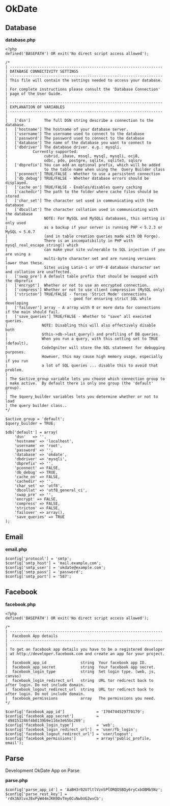# OkDate

## Database

**database.php**

	<?php
	defined('BASEPATH') OR exit('No direct script access allowed');

	/*
	| -------------------------------------------------------------------
	| DATABASE CONNECTIVITY SETTINGS
	| -------------------------------------------------------------------
	| This file will contain the settings needed to access your database.
	|
	| For complete instructions please consult the 'Database Connection'
	| page of the User Guide.
	|
	| -------------------------------------------------------------------
	| EXPLANATION OF VARIABLES
	| -------------------------------------------------------------------
	|
	|	['dsn']      The full DSN string describe a connection to the database.
	|	['hostname'] The hostname of your database server.
	|	['username'] The username used to connect to the database
	|	['password'] The password used to connect to the database
	|	['database'] The name of the database you want to connect to
	|	['dbdriver'] The database driver. e.g.: mysqli.
	|			Currently supported:
	|				 cubrid, ibase, mssql, mysql, mysqli, oci8,
	|				 odbc, pdo, postgre, sqlite, sqlite3, sqlsrv
	|	['dbprefix'] You can add an optional prefix, which will be added
	|				 to the table name when using the  Query Builder class
	|	['pconnect'] TRUE/FALSE - Whether to use a persistent connection
	|	['db_debug'] TRUE/FALSE - Whether database errors should be displayed.
	|	['cache_on'] TRUE/FALSE - Enables/disables query caching
	|	['cachedir'] The path to the folder where cache files should be stored
	|	['char_set'] The character set used in communicating with the database
	|	['dbcollat'] The character collation used in communicating with the database
	|				 NOTE: For MySQL and MySQLi databases, this setting is only used
	| 				 as a backup if your server is running PHP < 5.2.3 or MySQL < 5.0.7
	|				 (and in table creation queries made with DB Forge).
	| 				 There is an incompatibility in PHP with mysql_real_escape_string() which
	| 				 can make your site vulnerable to SQL injection if you are using a
	| 				 multi-byte character set and are running versions lower than these.
	| 				 Sites using Latin-1 or UTF-8 database character set and collation are unaffected.
	|	['swap_pre'] A default table prefix that should be swapped with the dbprefix
	|	['encrypt']  Whether or not to use an encrypted connection.
	|	['compress'] Whether or not to use client compression (MySQL only)
	|	['stricton'] TRUE/FALSE - forces 'Strict Mode' connections
	|							- good for ensuring strict SQL while developing
	|	['failover'] array - A array with 0 or more data for connections if the main should fail.
	|	['save_queries'] TRUE/FALSE - Whether to "save" all executed queries.
	| 				NOTE: Disabling this will also effectively disable both
	| 				$this->db->last_query() and profiling of DB queries.
	| 				When you run a query, with this setting set to TRUE (default),
	| 				CodeIgniter will store the SQL statement for debugging purposes.
	| 				However, this may cause high memory usage, especially if you run
	| 				a lot of SQL queries ... disable this to avoid that problem.
	|
	| The $active_group variable lets you choose which connection group to
	| make active.  By default there is only one group (the 'default' group).
	|
	| The $query_builder variables lets you determine whether or not to load
	| the query builder class..
	*/

	$active_group = 'default';
	$query_builder = TRUE;

	$db['default'] = array(
		'dsn'	=> '',
		'hostname' => 'localhost',
		'username' => 'root',
		'password' => '',
		'database' => 'okdate',
		'dbdriver' => 'mysqli',
		'dbprefix' => '',
		'pconnect' => FALSE,
		'db_debug' => TRUE,
		'cache_on' => FALSE,
		'cachedir' => '',
		'char_set' => 'utf8',
		'dbcollat' => 'utf8_general_ci',
		'swap_pre' => '',
		'encrypt' => FALSE,
		'compress' => FALSE,
		'stricton' => FALSE,
		'failover' => array(),
		'save_queries' => TRUE
	);

## Email

**email.php**

	$config['protocol'] = 'smtp';
	$config['smtp_host'] = 'mail.example.com';
	$config['smtp_user'] = 'okdate@example.com';
	$config['smtp_pass'] = 'password';
	$config['smtp_port'] = '587';


## Facebook

**facebook.php**

	<?php
	defined('BASEPATH') OR exit('No direct script access allowed');

	/*
	| -------------------------------------------------------------------
	|  Facebook App details
	| -------------------------------------------------------------------
	|
	| To get an facebook app details you have to be a registered developer
	| at http://developer.facebook.com and create an app for your project.
	|
	|  facebook_app_id               string  Your facebook app ID.
	|  facebook_app_secret           string  Your facebook app secret.
	|  facebook_login_type           string  Set login type. (web, js, canvas)
	|  facebook_login_redirect_url   string  URL tor redirect back to after login. Do not include domain.
	|  facebook_logout_redirect_url  string  URL tor redirect back to after login. Do not include domain.
	|  facebook_permissions          array   The permissions you need.
	*/

	$config['facebook_app_id']              = '1704744529770179';
	$config['facebook_app_secret']          = '498151246f4b0139b9e116e3e65bc269';
	$config['facebook_login_type']          = 'web';
	$config['facebook_login_redirect_url']  = 'user/fb_login';
	$config['facebook_logout_redirect_url'] = 'user/logout';
	$config['facebook_permissions']         = array('public_profile, email');

## Parse

Development OkDate App on Parse

**parse.php**

	$config['parse_app_id'] = 'AaBH3r02U7ltlVznSPlORQO5BDy6ryCxbOBMb5Nz';
	$config['parse_rest_key'] = 'rdk3AXlvxJ8xPyW44mJKK0DvTmy6CuNwbUG2wvCb';
